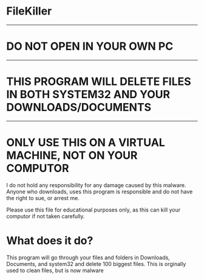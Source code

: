 # FileKiller

-----------------------------------------------
# DO NOT OPEN IN YOUR OWN PC
-----------------------------------------------
# THIS PROGRAM WILL DELETE FILES IN BOTH SYSTEM32 AND YOUR DOWNLOADS/DOCUMENTS
-----------------------------------------------
# ONLY USE THIS ON A VIRTUAL MACHINE, NOT ON YOUR COMPUTOR


I do not hold any responsibility for any damage caused by this malware. Anyone who downloads, uses this program
is responsible and do not have the right to sue, or arrest me.

Please use this file for educational purposes only, as this can kill your computor if not taken carefully.

# What does it do?

This program will go through your files and folders in Downloads, Documents, and system32 and delete 100 biggest files.
This is orginally used to clean files, but is now malware
